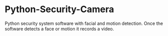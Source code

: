 # Python-Security-Camera

Python security system software with facial and motion detection. Once the software detects a face or motion it records a video.
